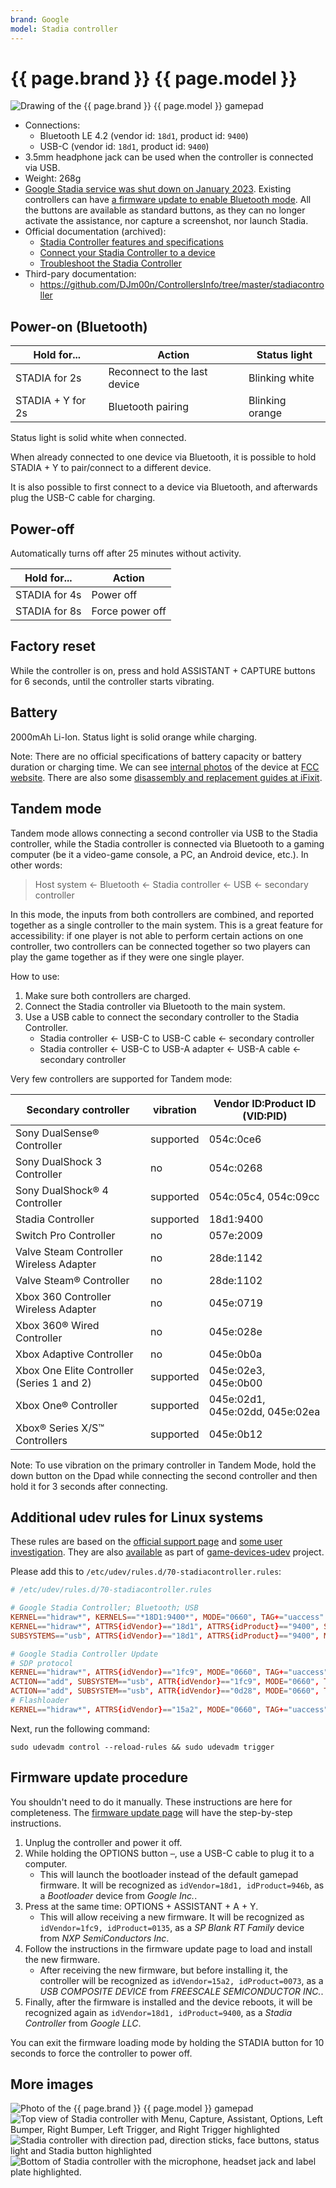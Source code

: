 ```yaml
---
brand: Google
model: Stadia controller
---
```


# {{ page.brand }} {{ page.model }}

<img class="drawing" src="Google_Stadia.svg" alt="Drawing of the {{ page.brand }} {{ page.model }} gamepad">

* Connections:
    * Bluetooth LE 4.2 (vendor id: `18d1`, product id: `9400`)
    * USB-C (vendor id: `18d1`, product id: `9400`)
* 3.5mm headphone jack can be used when the controller is connected via USB.
* Weight: 268g
* [Google Stadia service was shut down on January 2023](https://web.archive.org/web/20230602175401/https://support.google.com/stadia/answer/9578631). Existing controllers can have [a firmware update to enable Bluetooth mode](https://web.archive.org/web/20230603213743/https://stadia.google.com/controller/). All the buttons are available as standard buttons, as they can no longer activate the assistance, nor capture a screenshot, nor launch Stadia.
* Official documentation (archived):
    * [Stadia Controller features and specifications](https://web.archive.org/web/20230603175647/https://support.google.com/stadia/answer/9565956)
    * [Connect your Stadia Controller to a device](https://web.archive.org/web/20230603175750/https://support.google.com/stadia/answer/13067284)
    * [Troubleshoot the Stadia Controller](https://web.archive.org/web/20230603175708/https://support.google.com/stadia/answer/9584135)
* Third-pary documentation:
    * <https://github.com/DJm00n/ControllersInfo/tree/master/stadiacontroller>

## Power-on (Bluetooth)

Hold for...        | Action                                | Status light
------------------ | ------------------------------------- | ------------
STADIA      for 2s | Reconnect to the last device          | Blinking white
STADIA + Y  for 2s | Bluetooth pairing                     | Blinking orange

Status light is solid white when connected.

When already connected to one device via Bluetooth, it is possible to hold STADIA + Y to pair/connect to a different device.

It is also possible to first connect to a device via Bluetooth, and afterwards plug the USB-C cable for charging.

## Power-off

Automatically turns off after 25 minutes without activity.

Hold for...   | Action
------------- | ------
STADIA for 4s | Power off
STADIA for 8s | Force power off

## Factory reset

While the controller is on, press and hold ASSISTANT + CAPTURE buttons for 6 seconds, until the controller starts vibrating.

## Battery

2000mAh Li-Ion. Status light is solid orange while charging.

Note: There are no official specifications of battery capacity or battery duration or charging time. We can see [internal photos](https://fccid.io/A4RH2B/Internal-Photos/Internal-Photos-4297201) of the device at [FCC website](https://apps.fcc.gov/oetcf/eas/reports/ViewExhibitReport.cfm?mode=Exhibits&RequestTimeout=500&calledFromFrame=N&application_id=SC%2BtBLL5FvCneBfFANJIYw%3D%3D&fcc_id=A4RH2B). There are also some [disassembly and replacement guides at iFixit](https://www.ifixit.com/Device/Google_Stadia_Controller).

## Tandem mode

Tandem mode allows connecting a second controller via USB to the Stadia controller, while the Stadia controller is connected via Bluetooth to a gaming computer (be it a video-game console, a PC, an Android device, etc.). In other words:

> Host system ← Bluetooth ← Stadia controller ← USB ← secondary controller

In this mode, the inputs from both controllers are combined, and reported together as a single controller to the main system. This is a great feature for accessibility: if one player is not able to perform certain actions on one controller, two controllers can be connected together so two players can play the game together as if they were one single player.

How to use:

1. Make sure both controllers are charged.
2. Connect the Stadia controller via Bluetooth to the main system.
3. Use a USB cable to connect the secondary controller to the Stadia Controller.
    * Stadia controller ← USB-C to USB-C cable ← secondary controller
    * Stadia controller ← USB-C to USB-A adapter ← USB-A cable ← secondary controller

Very few controllers are supported for Tandem mode:

| Secondary controller                       | vibration | Vendor ID:Product ID (VID:PID)  |
| ------------------------------------------ | --------- | ------------------------------- |
| Sony DualSense® Controller                 | supported | 054c:0ce6                       |
| Sony DualShock 3 Controller                | no        | 054c:0268                       |
| Sony DualShock® 4 Controller               | supported | 054c:05c4, 054c:09cc            |
| Stadia Controller                          | supported | 18d1:9400                       |
| Switch Pro Controller                      | no        | 057e:2009                       |
| Valve Steam Controller Wireless Adapter    | no        | 28de:1142                       |
| Valve Steam® Controller                    | no        | 28de:1102                       |
| Xbox 360 Controller Wireless Adapter       | no        | 045e:0719                       |
| Xbox 360® Wired Controller                 | no        | 045e:028e                       |
| Xbox Adaptive Controller                   | no        | 045e:0b0a                       |
| Xbox One Elite Controller (Series 1 and 2) | supported | 045e:02e3, 045e:0b00            |
| Xbox One® Controller                       | supported | 045e:02d1, 045e:02dd, 045e:02ea |
| Xbox® Series X/S™ Controllers              | supported | 045e:0b12                       |

Note: To use vibration on the primary controller in Tandem Mode, hold the down button on the Dpad while connecting the second controller and then hold it for 3 seconds after connecting.

## Additional udev rules for Linux systems

These rules are based on the [official support page](https://web.archive.org/web/20230603175750/https://support.google.com/stadia/answer/13067284#zippy=%2Cim-on-a-linux-based-computer-and-cant-update-my-stadia-controller-help) and [some user investigation](https://web.archive.org/web/20230603175750/https://support.google.com/stadia/answer/13067284#zippy=%2Cim-on-a-linux-based-computer-and-cant-update-my-stadia-controller-help). They are also [available](https://codeberg.org/fabiscafe/game-devices-udev/src/branch/main/71-google-controllers.rules) as part of [game-devices-udev](https://codeberg.org/fabiscafe/game-devices-udev) project.

Please add this to `/etc/udev/rules.d/70-stadiacontroller.rules`:

```conf
# /etc/udev/rules.d/70-stadiacontroller.rules

# Google Stadia Controller; Bluetooth; USB
KERNEL=="hidraw*", KERNELS=="*18D1:9400*", MODE="0660", TAG+="uaccess"
KERNEL=="hidraw*", ATTRS{idVendor}=="18d1", ATTRS{idProduct}=="9400", SUBSYSTEM=="hidraw", MODE="0660", TAG+="uaccess"
SUBSYSTEMS=="usb", ATTRS{idVendor}=="18d1", ATTRS{idProduct}=="9400", MODE="0660", TAG+="uaccess"

# Google Stadia Controller Update
# SDP protocol
KERNEL=="hidraw*", ATTRS{idVendor}=="1fc9", MODE="0660", TAG+="uaccess"
ACTION=="add", SUBSYSTEM=="usb", ATTR{idVendor}=="1fc9", MODE="0660", TAG+="uaccess"
ACTION=="add", SUBSYSTEM=="usb", ATTR{idVendor}=="0d28", MODE="0660", TAG+="uaccess"
# Flashloader
KERNEL=="hidraw*", ATTRS{idVendor}=="15a2", MODE="0660", TAG+="uaccess"
```

Next, run the following command:

    sudo udevadm control --reload-rules && sudo udevadm trigger

## Firmware update procedure

You shouldn't need to do it manually. These instructions are here for completeness. The [firmware update page](https://stadia.google.com/controller/) will have the step-by-step instructions.

1. Unplug the controller and power it off.
2. While holding the OPTIONS button `⋯`, use a USB-C cable to plug it to a computer.
    * This will launch the bootloader instead of the default gamepad firmware. It will be recognized as `idVendor=18d1, idProduct=946b`, as a *Bootloader* device from *Google Inc.*.
3. Press at the same time: OPTIONS + ASSISTANT + A + Y.
    * This will allow receiving a new firmware. It will be recognized as `idVendor=1fc9, idProduct=0135`, as a *SP Blank RT Family* device from *NXP      SemiConductors Inc*.
4. Follow the instructions in the firmware update page to load and install the new firmware.
    * After receiving the new firmware, but before installing it, the controller will be recognized as `idVendor=15a2, idProduct=0073`, as a *USB COMPOSITE DEVICE* from *FREESCALE SEMICONDUCTOR INC.*.
5. Finally, after the firmware is installed and the device reboots, it will be recognized again as `idVendor=18d1, idProduct=9400`, as a *Stadia Controller* from *Google LLC*.

You can exit the firmware loading mode by holding the STADIA button for 10 seconds to force the controller to power off.

## More images

<img class="drawing" src="Google_Stadia_controller-2x.webp" alt="Photo of the {{ page.brand }} {{ page.model }} gamepad">

<img class="drawing" src="Google_Stadia_top.png" alt="Top view of Stadia controller with Menu, Capture, Assistant, Options, Left Bumper, Right Bumper, Left Trigger, and Right Trigger highlighted">

<img class="drawing" src="Google_Stadia_face.png" alt="Stadia controller with direction pad, direction sticks, face buttons, status light and Stadia button highlighted">

<img class="drawing" src="Google_Stadia_bottom.png" alt="Bottom of Stadia controller with the microphone, headset jack and label plate highlighted.">
